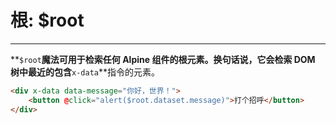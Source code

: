 # 根: $root

---

**`$root`**魔法可用于检索任何 Alpine 组件的根元素。换句话说，它会检索 DOM 树中最近的包含**`x-data`**指令的元素。

```html
<div x-data data-message="你好，世界！">
    <button @click="alert($root.dataset.message)">打个招呼</button>
</div>
```